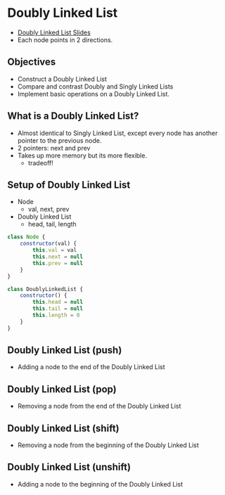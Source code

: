 # Doubly Linked List

- [Doubly Linked List Slides](https://cs.slides.com/colt_steele/doubly-linked-lists)
- Each node points in 2 directions.

## Objectives

- Construct a Doubly Linked List
- Compare and contrast Doubly and Singly Linked Lists
- Implement basic operations on a Doubly Linked List.

## What is a Doubly Linked List?

- Almost identical to Singly Linked List, except every node has another pointer to the previous node.
- 2 pointers: next and prev
- Takes up more memory but its more flexible. 
    - tradeoff!

## Setup of Doubly Linked List

- Node
    - val, next, prev
- Doubly Linked List
    - head, tail, length

```js
class Node {
    constructor(val) {
        this.val = val
        this.next = null
        this.prev = null
    }
}

class DoublyLinkedList {
    constructor() {
        this.head = null
        this.tail = null
        this.length = 0
    }
}
```

## Doubly Linked List (push)

- Adding a node to the end of the Doubly Linked List

## Doubly Linked List (pop)

- Removing a node from the end of the Doubly Linked List

## Doubly Linked List (shift)

- Removing a node from the beginning of the Doubly Linked List

## Doubly Linked List (unshift)

- Adding a node to the beginning of the Doubly Linked List

